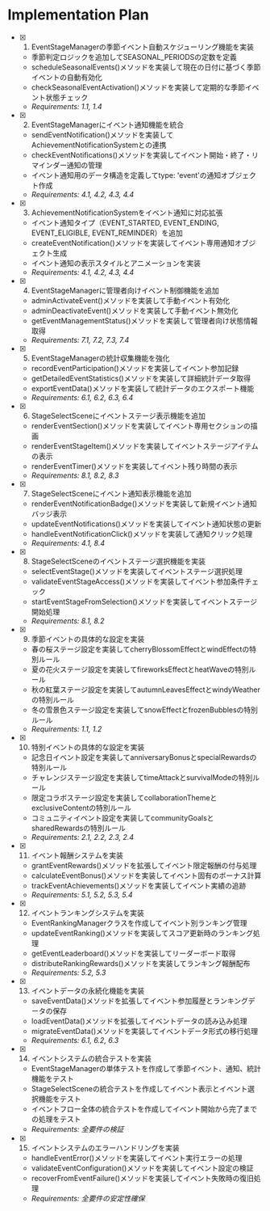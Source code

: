 # Implementation Plan

- [x] 1. EventStageManagerの季節イベント自動スケジューリング機能を実装
  - 季節判定ロジックを追加してSEASONAL_PERIODSの定数を定義
  - scheduleSeasonalEvents()メソッドを実装して現在の日付に基づく季節イベントの自動有効化
  - checkSeasonalEventActivation()メソッドを実装して定期的な季節イベント状態チェック
  - _Requirements: 1.1, 1.4_

- [x] 2. EventStageManagerにイベント通知機能を統合
  - sendEventNotification()メソッドを実装してAchievementNotificationSystemとの連携
  - checkEventNotifications()メソッドを実装してイベント開始・終了・リマインダー通知の管理
  - イベント通知用のデータ構造を定義してtype: 'event'の通知オブジェクト作成
  - _Requirements: 4.1, 4.2, 4.3, 4.4_

- [x] 3. AchievementNotificationSystemをイベント通知に対応拡張
  - イベント通知タイプ（EVENT_STARTED, EVENT_ENDING, EVENT_ELIGIBLE, EVENT_REMINDER）を追加
  - createEventNotification()メソッドを実装してイベント専用通知オブジェクト生成
  - イベント通知の表示スタイルとアニメーションを実装
  - _Requirements: 4.1, 4.2, 4.3, 4.4_

- [x] 4. EventStageManagerに管理者向けイベント制御機能を追加
  - adminActivateEvent()メソッドを実装して手動イベント有効化
  - adminDeactivateEvent()メソッドを実装して手動イベント無効化
  - getEventManagementStatus()メソッドを実装して管理者向け状態情報取得
  - _Requirements: 7.1, 7.2, 7.3, 7.4_

- [x] 5. EventStageManagerの統計収集機能を強化
  - recordEventParticipation()メソッドを実装してイベント参加記録
  - getDetailedEventStatistics()メソッドを実装して詳細統計データ取得
  - exportEventData()メソッドを実装して統計データのエクスポート機能
  - _Requirements: 6.1, 6.2, 6.3, 6.4_

- [x] 6. StageSelectSceneにイベントステージ表示機能を追加
  - renderEventSection()メソッドを実装してイベント専用セクションの描画
  - renderEventStageItem()メソッドを実装してイベントステージアイテムの表示
  - renderEventTimer()メソッドを実装してイベント残り時間の表示
  - _Requirements: 8.1, 8.2, 8.3_

- [x] 7. StageSelectSceneにイベント通知表示機能を追加
  - renderEventNotificationBadge()メソッドを実装して新規イベント通知バッジ表示
  - updateEventNotifications()メソッドを実装してイベント通知状態の更新
  - handleEventNotificationClick()メソッドを実装して通知クリック処理
  - _Requirements: 4.1, 8.4_

- [x] 8. StageSelectSceneのイベントステージ選択機能を実装
  - selectEventStage()メソッドを実装してイベントステージ選択処理
  - validateEventStageAccess()メソッドを実装してイベント参加条件チェック
  - startEventStageFromSelection()メソッドを実装してイベントステージ開始処理
  - _Requirements: 8.1, 8.2_

- [x] 9. 季節イベントの具体的な設定を実装
  - 春の桜ステージ設定を実装してcherryBlossomEffectとwindEffectの特別ルール
  - 夏の花火ステージ設定を実装してfireworksEffectとheatWaveの特別ルール
  - 秋の紅葉ステージ設定を実装してautumnLeavesEffectとwindyWeatherの特別ルール
  - 冬の雪景色ステージ設定を実装してsnowEffectとfrozenBubblesの特別ルール
  - _Requirements: 1.1, 1.2_

- [x] 10. 特別イベントの具体的な設定を実装
  - 記念日イベント設定を実装してanniversaryBonusとspecialRewardsの特別ルール
  - チャレンジステージ設定を実装してtimeAttackとsurvivalModeの特別ルール
  - 限定コラボステージ設定を実装してcollaborationThemeとexclusiveContentの特別ルール
  - コミュニティイベント設定を実装してcommunityGoalsとsharedRewardsの特別ルール
  - _Requirements: 2.1, 2.2, 2.3, 2.4_

- [x] 11. イベント報酬システムを実装
  - grantEventRewards()メソッドを拡張してイベント限定報酬の付与処理
  - calculateEventBonus()メソッドを実装してイベント固有のボーナス計算
  - trackEventAchievements()メソッドを実装してイベント実績の追跡
  - _Requirements: 5.1, 5.2, 5.3, 5.4_

- [x] 12. イベントランキングシステムを実装
  - EventRankingManagerクラスを作成してイベント別ランキング管理
  - updateEventRanking()メソッドを実装してスコア更新時のランキング処理
  - getEventLeaderboard()メソッドを実装してリーダーボード取得
  - distributeRankingRewards()メソッドを実装してランキング報酬配布
  - _Requirements: 5.2, 5.3_

- [x] 13. イベントデータの永続化機能を実装
  - saveEventData()メソッドを拡張してイベント参加履歴とランキングデータの保存
  - loadEventData()メソッドを拡張してイベントデータの読み込み処理
  - migrateEventData()メソッドを実装してイベントデータ形式の移行処理
  - _Requirements: 6.1, 6.2, 6.3_

- [x] 14. イベントシステムの統合テストを実装
  - EventStageManagerの単体テストを作成して季節イベント、通知、統計機能をテスト
  - StageSelectSceneの統合テストを作成してイベント表示とイベント選択機能をテスト
  - イベントフロー全体の統合テストを作成してイベント開始から完了までの処理をテスト
  - _Requirements: 全要件の検証_

- [x] 15. イベントシステムのエラーハンドリングを実装
  - handleEventError()メソッドを実装してイベント実行エラーの処理
  - validateEventConfiguration()メソッドを実装してイベント設定の検証
  - recoverFromEventFailure()メソッドを実装してイベント失敗時の復旧処理
  - _Requirements: 全要件の安定性確保_